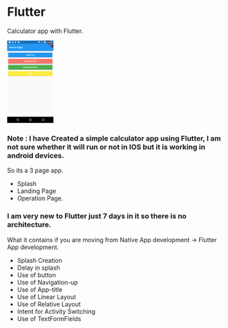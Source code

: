 # Flutter
Calculator app with Flutter. 

![](Webp.net-gifmaker.gif)

### Note : I have Created a simple calculator app using Flutter, I am not sure whether it will run or not in IOS but it is working in android devices.

So its a 3 page app.
- Splash
- Landing Page
- Operation Page.

### I am very new to Flutter just 7 days in it so there is no architecture.

What it contains if you are moving from Native App development -> Flutter App development.
- Splash Creation
- Delay in splash
- Use of button
- Use of Navigation-up
- Use of App-title
- Use of Linear Layout
- Use of Relative Layout
- Intent for Activity Switching
- Use of TextFormFields







